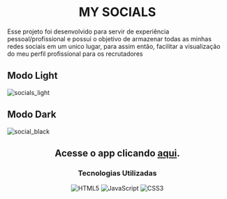 <div align="center">
    <h1>MY SOCIALS</h1>
</div>

<p 
    align="left">Esse projeto foi desenvolvido para servir de experiência pessoal/profissional e possui o objetivo de armazenar todas as minhas redes sociais em um unico lugar, para assim então, facilitar a visualização do meu perfil profissional para os recrutadores 
</p>

## Modo Light
![socials_light](https://user-images.githubusercontent.com/51207887/200148307-0cd2aaba-d05d-4432-99db-41414e442b7f.png)

## Modo Dark
![social_black](https://user-images.githubusercontent.com/51207887/200148305-79447100-34f6-40a1-979e-76dbcf1084a2.png)

<div align="center">

## Acesse o app clicando [aqui](https://exemplo.com/).
</div>

<div align="center">
    <h3>Tecnologias Utilizadas</h3>

![HTML5](https://img.shields.io/badge/html5-%23E34F26.svg?style=for-the-badge&logo=html5&logoColor=white) ![JavaScript](https://img.shields.io/badge/javascript-%23323330.svg?style=for-the-badge&logo=javascript&logoColor=%23F7DF1E) ![CSS3](https://img.shields.io/badge/css3-%231572B6.svg?style=for-the-badge&logo=css3&logoColor=white)
</div>